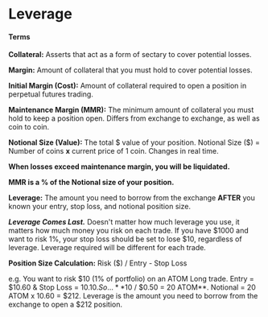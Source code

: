 # Leverage

#### Terms

**Collateral:** Asserts that act as a form of sectary to cover potential losses.

**Margin:** Amount of collateral that you must hold to cover potential losses.

**Initial Margin (Cost):** Amount of collateral required to open a position in perpetual
futures trading.

**Maintenance Margin (MMR):** The minimum amount of collateral you must hold to keep a position 
open. Differs from exchange to exchange, as well as coin to coin.

**Notional Size (Value):** The total $ value of your position. Notional Size ($) = Number of 
coins **x** current price of 1 coin. Changes in real time.

**When losses exceed maintenance margin, you will be liquidated.**

**MMR is a % of the Notional size of your position.**

**Leverage:** The amount you need to borrow from the exchange **AFTER** you known your entry,
stop loss, and notional position size.

***Leverage Comes Last.*** Doesn't matter how much leverage you use, it matters how much money 
you risk on  each trade. If you have $1000 and want to risk 1%, your stop loss should be set 
to lose $10, regardless of leverage. Leverage required will be different for each trade.

**Position Size Calculation:** Risk ($) / Entry - Stop Loss

e.g. You want to risk $10 (1% of portfolio) on an ATOM Long trade. Entry = $10.60 & Stop Loss = 
$10.10. So... **$10 / $0.50 = 20 ATOM**. Notional = 20 ATOM x 10.60 = $212. Leverage is the amount
you need to borrow from the exchange to open a $212 position.
